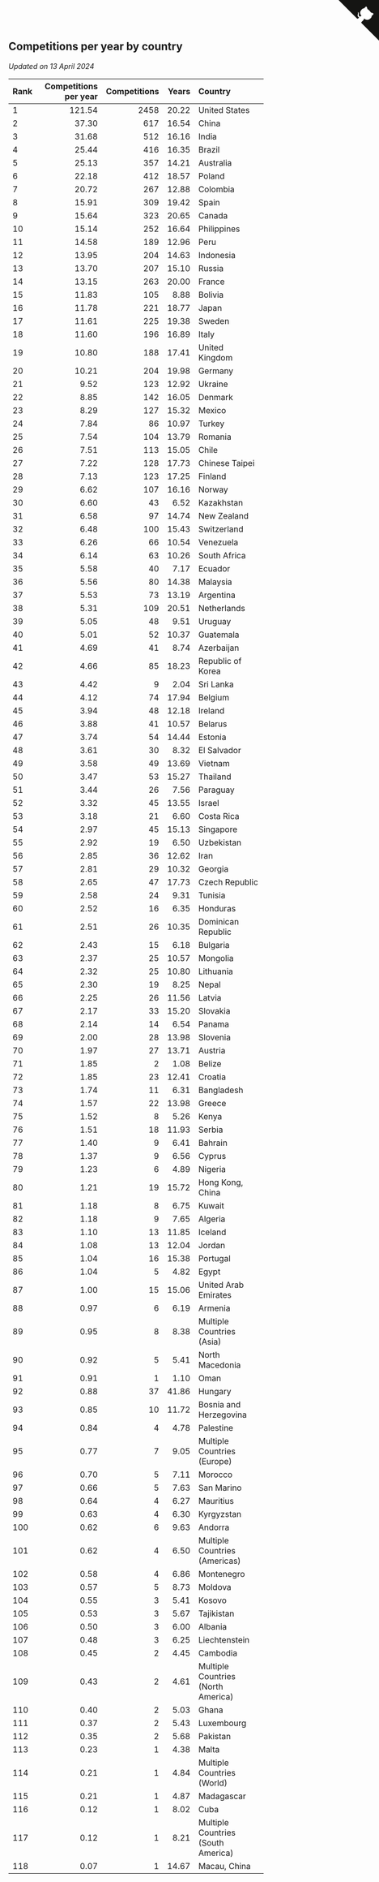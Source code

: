 ## Competitions per year by country

*Updated on 13 April 2024*

| Rank | Competitions per year | Competitions | Years | Country |
| :--- | ---: | ---: | ---: | :--- |
| 1 | 121.54 | 2458 | 20.22 | United States |
| 2 | 37.30 | 617 | 16.54 | China |
| 3 | 31.68 | 512 | 16.16 | India |
| 4 | 25.44 | 416 | 16.35 | Brazil |
| 5 | 25.13 | 357 | 14.21 | Australia |
| 6 | 22.18 | 412 | 18.57 | Poland |
| 7 | 20.72 | 267 | 12.88 | Colombia |
| 8 | 15.91 | 309 | 19.42 | Spain |
| 9 | 15.64 | 323 | 20.65 | Canada |
| 10 | 15.14 | 252 | 16.64 | Philippines |
| 11 | 14.58 | 189 | 12.96 | Peru |
| 12 | 13.95 | 204 | 14.63 | Indonesia |
| 13 | 13.70 | 207 | 15.10 | Russia |
| 14 | 13.15 | 263 | 20.00 | France |
| 15 | 11.83 | 105 | 8.88 | Bolivia |
| 16 | 11.78 | 221 | 18.77 | Japan |
| 17 | 11.61 | 225 | 19.38 | Sweden |
| 18 | 11.60 | 196 | 16.89 | Italy |
| 19 | 10.80 | 188 | 17.41 | United Kingdom |
| 20 | 10.21 | 204 | 19.98 | Germany |
| 21 | 9.52 | 123 | 12.92 | Ukraine |
| 22 | 8.85 | 142 | 16.05 | Denmark |
| 23 | 8.29 | 127 | 15.32 | Mexico |
| 24 | 7.84 | 86 | 10.97 | Turkey |
| 25 | 7.54 | 104 | 13.79 | Romania |
| 26 | 7.51 | 113 | 15.05 | Chile |
| 27 | 7.22 | 128 | 17.73 | Chinese Taipei |
| 28 | 7.13 | 123 | 17.25 | Finland |
| 29 | 6.62 | 107 | 16.16 | Norway |
| 30 | 6.60 | 43 | 6.52 | Kazakhstan |
| 31 | 6.58 | 97 | 14.74 | New Zealand |
| 32 | 6.48 | 100 | 15.43 | Switzerland |
| 33 | 6.26 | 66 | 10.54 | Venezuela |
| 34 | 6.14 | 63 | 10.26 | South Africa |
| 35 | 5.58 | 40 | 7.17 | Ecuador |
| 36 | 5.56 | 80 | 14.38 | Malaysia |
| 37 | 5.53 | 73 | 13.19 | Argentina |
| 38 | 5.31 | 109 | 20.51 | Netherlands |
| 39 | 5.05 | 48 | 9.51 | Uruguay |
| 40 | 5.01 | 52 | 10.37 | Guatemala |
| 41 | 4.69 | 41 | 8.74 | Azerbaijan |
| 42 | 4.66 | 85 | 18.23 | Republic of Korea |
| 43 | 4.42 | 9 | 2.04 | Sri Lanka |
| 44 | 4.12 | 74 | 17.94 | Belgium |
| 45 | 3.94 | 48 | 12.18 | Ireland |
| 46 | 3.88 | 41 | 10.57 | Belarus |
| 47 | 3.74 | 54 | 14.44 | Estonia |
| 48 | 3.61 | 30 | 8.32 | El Salvador |
| 49 | 3.58 | 49 | 13.69 | Vietnam |
| 50 | 3.47 | 53 | 15.27 | Thailand |
| 51 | 3.44 | 26 | 7.56 | Paraguay |
| 52 | 3.32 | 45 | 13.55 | Israel |
| 53 | 3.18 | 21 | 6.60 | Costa Rica |
| 54 | 2.97 | 45 | 15.13 | Singapore |
| 55 | 2.92 | 19 | 6.50 | Uzbekistan |
| 56 | 2.85 | 36 | 12.62 | Iran |
| 57 | 2.81 | 29 | 10.32 | Georgia |
| 58 | 2.65 | 47 | 17.73 | Czech Republic |
| 59 | 2.58 | 24 | 9.31 | Tunisia |
| 60 | 2.52 | 16 | 6.35 | Honduras |
| 61 | 2.51 | 26 | 10.35 | Dominican Republic |
| 62 | 2.43 | 15 | 6.18 | Bulgaria |
| 63 | 2.37 | 25 | 10.57 | Mongolia |
| 64 | 2.32 | 25 | 10.80 | Lithuania |
| 65 | 2.30 | 19 | 8.25 | Nepal |
| 66 | 2.25 | 26 | 11.56 | Latvia |
| 67 | 2.17 | 33 | 15.20 | Slovakia |
| 68 | 2.14 | 14 | 6.54 | Panama |
| 69 | 2.00 | 28 | 13.98 | Slovenia |
| 70 | 1.97 | 27 | 13.71 | Austria |
| 71 | 1.85 | 2 | 1.08 | Belize |
| 72 | 1.85 | 23 | 12.41 | Croatia |
| 73 | 1.74 | 11 | 6.31 | Bangladesh |
| 74 | 1.57 | 22 | 13.98 | Greece |
| 75 | 1.52 | 8 | 5.26 | Kenya |
| 76 | 1.51 | 18 | 11.93 | Serbia |
| 77 | 1.40 | 9 | 6.41 | Bahrain |
| 78 | 1.37 | 9 | 6.56 | Cyprus |
| 79 | 1.23 | 6 | 4.89 | Nigeria |
| 80 | 1.21 | 19 | 15.72 | Hong Kong, China |
| 81 | 1.18 | 8 | 6.75 | Kuwait |
| 82 | 1.18 | 9 | 7.65 | Algeria |
| 83 | 1.10 | 13 | 11.85 | Iceland |
| 84 | 1.08 | 13 | 12.04 | Jordan |
| 85 | 1.04 | 16 | 15.38 | Portugal |
| 86 | 1.04 | 5 | 4.82 | Egypt |
| 87 | 1.00 | 15 | 15.06 | United Arab Emirates |
| 88 | 0.97 | 6 | 6.19 | Armenia |
| 89 | 0.95 | 8 | 8.38 | Multiple Countries (Asia) |
| 90 | 0.92 | 5 | 5.41 | North Macedonia |
| 91 | 0.91 | 1 | 1.10 | Oman |
| 92 | 0.88 | 37 | 41.86 | Hungary |
| 93 | 0.85 | 10 | 11.72 | Bosnia and Herzegovina |
| 94 | 0.84 | 4 | 4.78 | Palestine |
| 95 | 0.77 | 7 | 9.05 | Multiple Countries (Europe) |
| 96 | 0.70 | 5 | 7.11 | Morocco |
| 97 | 0.66 | 5 | 7.63 | San Marino |
| 98 | 0.64 | 4 | 6.27 | Mauritius |
| 99 | 0.63 | 4 | 6.30 | Kyrgyzstan |
| 100 | 0.62 | 6 | 9.63 | Andorra |
| 101 | 0.62 | 4 | 6.50 | Multiple Countries (Americas) |
| 102 | 0.58 | 4 | 6.86 | Montenegro |
| 103 | 0.57 | 5 | 8.73 | Moldova |
| 104 | 0.55 | 3 | 5.41 | Kosovo |
| 105 | 0.53 | 3 | 5.67 | Tajikistan |
| 106 | 0.50 | 3 | 6.00 | Albania |
| 107 | 0.48 | 3 | 6.25 | Liechtenstein |
| 108 | 0.45 | 2 | 4.45 | Cambodia |
| 109 | 0.43 | 2 | 4.61 | Multiple Countries (North America) |
| 110 | 0.40 | 2 | 5.03 | Ghana |
| 111 | 0.37 | 2 | 5.43 | Luxembourg |
| 112 | 0.35 | 2 | 5.68 | Pakistan |
| 113 | 0.23 | 1 | 4.38 | Malta |
| 114 | 0.21 | 1 | 4.84 | Multiple Countries (World) |
| 115 | 0.21 | 1 | 4.87 | Madagascar |
| 116 | 0.12 | 1 | 8.02 | Cuba |
| 117 | 0.12 | 1 | 8.21 | Multiple Countries (South America) |
| 118 | 0.07 | 1 | 14.67 | Macau, China |


<a href="https://github.com/JustinTimeCuber/wca_statistics" class="github-corner" aria-label="View source on Github"><svg width="80" height="80" viewBox="0 0 250 250" style="fill:#151513; color:#fff; position: absolute; top: 0; border: 0; right: 0;" aria-hidden="true"><path d="M0,0 L115,115 L130,115 L142,142 L250,250 L250,0 Z"></path><path d="M128.3,109.0 C113.8,99.7 119.0,89.6 119.0,89.6 C122.0,82.7 120.5,78.6 120.5,78.6 C119.2,72.0 123.4,76.3 123.4,76.3 C127.3,80.9 125.5,87.3 125.5,87.3 C122.9,97.6 130.6,101.9 134.4,103.2" fill="currentColor" style="transform-origin: 130px 106px;" class="octo-arm"></path><path d="M115.0,115.0 C114.9,115.1 118.7,116.5 119.8,115.4 L133.7,101.6 C136.9,99.2 139.9,98.4 142.2,98.6 C133.8,88.0 127.5,74.4 143.8,58.0 C148.5,53.4 154.0,51.2 159.7,51.0 C160.3,49.4 163.2,43.6 171.4,40.1 C171.4,40.1 176.1,42.5 178.8,56.2 C183.1,58.6 187.2,61.8 190.9,65.4 C194.5,69.0 197.7,73.2 200.1,77.6 C213.8,80.2 216.3,84.9 216.3,84.9 C212.7,93.1 206.9,96.0 205.4,96.6 C205.1,102.4 203.0,107.8 198.3,112.5 C181.9,128.9 168.3,122.5 157.7,114.1 C157.9,116.9 156.7,120.9 152.7,124.9 L141.0,136.5 C139.8,137.7 141.6,141.9 141.8,141.8 Z" fill="currentColor" class="octo-body"></path></svg></a><style>.github-corner:hover .octo-arm{animation:octocat-wave 560ms ease-in-out}@keyframes octocat-wave{0%,100%{transform:rotate(0)}20%,60%{transform:rotate(-25deg)}40%,80%{transform:rotate(10deg)}}@media (max-width:500px){.github-corner:hover .octo-arm{animation:none}.github-corner .octo-arm{animation:octocat-wave 560ms ease-in-out}}</style>

